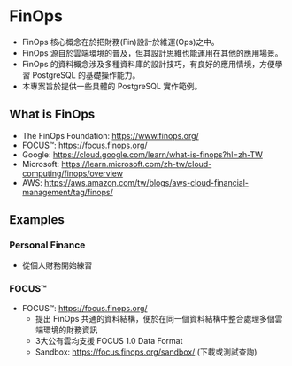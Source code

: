 # FinOps
- FinOps 核心概念在於把財務(Fin)設計於維運(Ops)之中。
- FinOps 源自於雲端環境的普及，但其設計思維也能運用在其他的應用場景。
- FinOps 的資料概念涉及多種資料庫的設計技巧，有良好的應用情境，方便學習 PostgreSQL 的基礎操作能力。
- 本專案旨於提供一些具體的 PostgreSQL 實作範例。

## What is FinOps
- The FinOps Foundation: https://www.finops.org/
- FOCUS™: https://focus.finops.org/ 
- Google: https://cloud.google.com/learn/what-is-finops?hl=zh-TW
- Microsoft: https://learn.microsoft.com/zh-tw/cloud-computing/finops/overview
- AWS: https://aws.amazon.com/tw/blogs/aws-cloud-financial-management/tag/finops/

## Examples
### Personal Finance
- 從個人財務開始練習
### FOCUS™
- FOCUS™: https://focus.finops.org/
  - 提出 FinOps 共通的資料結構，便於在同一個資料結構中整合處理多個雲端環境的財務資訊
  - 3大公有雲均支援 FOCUS 1.0 Data Format
  - Sandbox: https://focus.finops.org/sandbox/ (下載或測試查詢)

